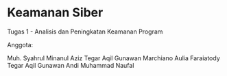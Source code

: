 # Keamanan Siber
Tugas 1 - Analisis dan Peningkatan Keamanan Program

Anggota:

Muh. Syahrul Minanul Aziz
Tegar Aqil Gunawan
Marchiano Aulia Faraiatody
Tegar Aqil Gunawan
Andi Muhammad Naufal
